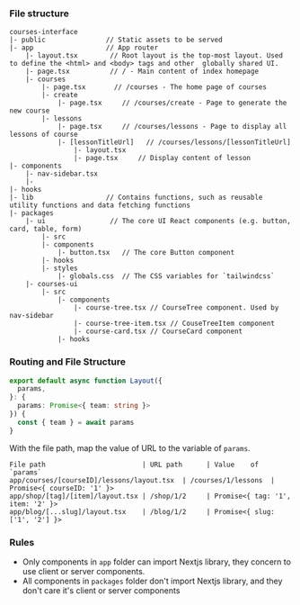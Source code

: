 ### File structure

```
courses-interface
|- public               // Static assets to be served
|- app                  // App router
    |- layout.tsx        // Root layout is the top-most layout. Used to define the <html> and <body> tags and other  globally shared UI.
    |- page.tsx          // / - Main content of index homepage
    |- courses
        |- page.tsx       // /courses - The home page of courses
        |- create
            |- page.tsx     // /courses/create - Page to generate the new course
        |- lessons
            |- page.tsx     // /courses/lessons - Page to display all lessons of course          
            |- [lessonTitleUrl]   // /courses/lessons/[lessonTitleUrl]
                |- layout.tsx
                |- page.tsx     // Display content of lesson
|- components
    |- nav-sidebar.tsx
    |- 
|- hooks
|- lib                  // Contains functions, such as reusable utility functions and data fetching functions
|- packages             
    |- ui                // The core UI React components (e.g. button, card, table, form)
        |- src
        |- components
            |- button.tsx   // The core Button component
        |- hooks
        |- styles
            |- globals.css  // The CSS variables for `tailwindcss`
    |- courses-ui
        |- src
            |- components
                |- course-tree.tsx // CourseTree component. Used by nav-sidebar
                |- course-tree-item.tsx // CouseTreeItem component
                |- course-card.tsx // CourseCard component
            |- hooks

```

### Routing and File Structure

```typescript
export default async function Layout({
  params,
}: {
  params: Promise<{ team: string }>
}) {
  const { team } = await params
}
```

With the file path, map the value of URL to the variable of `params`.
```
File path                        | URL path      | Value    of `params`
app/courses/[courseID]/lessons/layout.tsx  | /courses/1/lessons  | Promise<{ courseID: '1' }>
app/shop/[tag]/[item]/layout.tsx | /shop/1/2	 | Promise<{ tag: '1', item: '2' }>
app/blog/[...slug]/layout.tsx    | /blog/1/2	 | Promise<{ slug: ['1', '2'] }>
```


### Rules
- Only components in `app` folder can import Nextjs library, they concern to use client or server components.
- All components in `packages` folder don't import Nextjs library, and they don't care it's client or server components